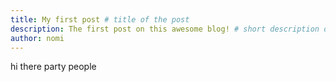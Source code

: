 ```yaml
---
title: My first post # title of the post
description: The first post on this awesome blog! # short description of the post
author: nomi
---
```


hi there party people
